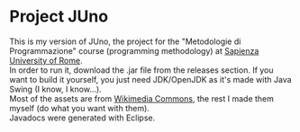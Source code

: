 # Project JUno
This is my version of JUno, the project for the "Metodologie di Programmazione" course (programming methodology) at [Sapienza University of Rome](https://www.studiareinformatica.uniroma1.it/).  
In order to run it, download the .jar file from the releases section. If you want to build it yourself, you just need JDK/OpenJDK as it's made with Java Swing (I know, I know...).  
Most of the assets are from [Wikimedia Commons](https://commons.m.wikimedia.org/wiki/Main_Page), the rest I made them myself (do what you want with them).  
Javadocs were generated with Eclipse.  

